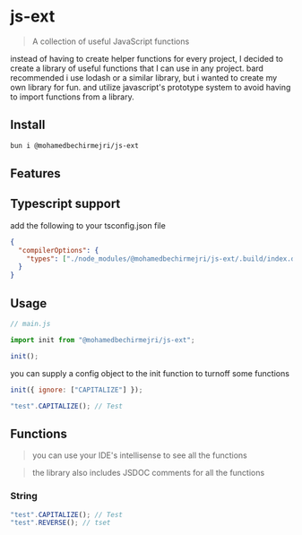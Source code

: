 # js-ext

> A collection of useful JavaScript functions

instead of having to create helper functions for every project, I decided to create a library of useful functions that I can use in any project.
bard recommended i use lodash or a similar library, but i wanted to create my own library for fun. and utilize javascript's prototype system to avoid having to import functions from a library.

## Install

```bash
bun i @mohamedbechirmejri/js-ext
```

## Features

## Typescript support

add the following to your tsconfig.json file

```json
{
  "compilerOptions": {
    "types": ["./node_modules/@mohamedbechirmejri/js-ext/.build/index.d.ts"]
  }
}
```

## Usage

```js
// main.js

import init from "@mohamedbechirmejri/js-ext";

init();
```

you can supply a config object to the init function to turnoff some functions

```js
init({ ignore: ["CAPITALIZE"] });
```

```js
"test".CAPITALIZE(); // Test
```

## Functions

> you can use your IDE's intellisense to see all the functions

> the library also includes JSDOC comments for all the functions

### String

```js
"test".CAPITALIZE(); // Test
"test".REVERSE(); // tset
```
